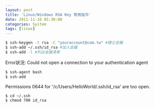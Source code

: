 ```yaml
---
layout: post
title: 'Linux/Windows RSA Key 常用指令'
date: 2011-11-16 05:30:00
categories: System
tags: [linux]
---
```


~~~bash
$ ssh-keygen -t rsa -C "youraccount@com.tw" #建立金鑰
$ ssh-add ~/.ssh/id_rsa #加入金鑰
$ ssh-add -l #列出金鑰清單
~~~

<!--more-->

Error狀況: Could not open a connection to your authentication agent

~~~bash
$ ssh-agent bash
$ ssh-add
~~~

Permissions 0644 for '/c/Users/HelloWorld/.ssh/id_rsa' are too open.

~~~bash
$ cd ~/.ssh
$ chmod 700 id_rsa
~~~

